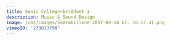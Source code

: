 ```yaml
---
title: Sonic College<br>Ident 1
description: Music & Sound Design
image: /cms/images/Skærmbillede 2017-09-16 kl. 16.17.41.png
vimeoID: '233833799'
---
```











